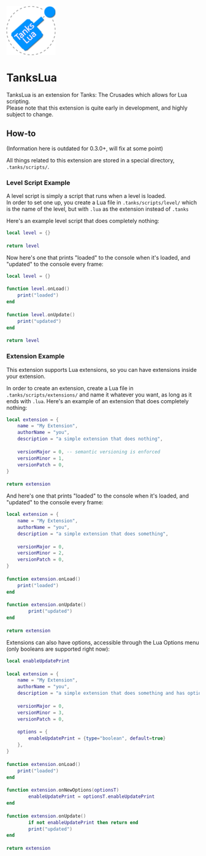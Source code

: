 ![TanksLua Logo](icon.png)
# TanksLua

TanksLua is an extension for Tanks: The Crusades which allows for Lua scripting.\
Please note that this extension is quite early in development, and highly subject to change.

## How-to
(Information here is outdated for 0.3.0+, will fix at some point)

All things related to this extension are stored in a special directory, `.tanks/scripts/`.
### Level Script Example
A level script is simply a script that runs when a level is loaded.\
In order to set one up, you create a Lua file in `.tanks/scripts/level/` which is the name of the level, but with `.lua` as the extension instead of `.tanks`

Here's an example level script that does completely nothing:
```lua
local level = {}

return level
```

Now here's one that prints "loaded" to the console when it's loaded, and "updated" to the console every frame:
```lua
local level = {}

function level.onLoad()
    print("loaded")
end

function level.onUpdate()
    print("updated")
end

return level
```

### Extension Example
This extension supports Lua extensions, so you can have extensions inside your extension.

In order to create an extension, create a Lua file in `.tanks/scripts/extensions/` and name it whatever you want, as long as it ends with `.lua`.
Here's an example of an extension that does completely nothing:

```lua
local extension = {
    name = "My Extension",
    authorName = "you",
    description = "a simple extension that does nothing",

    versionMajor = 0, -- semantic versioning is enforced
    versionMinor = 1,
    versionPatch = 0,
}

return extension
```

And here's one that prints "loaded" to the console when it's loaded, and "updated" to the console every frame:
```lua
local extension = {
    name = "My Extension",
    authorName = "you",
    description = "a simple extension that does something",

    versionMajor = 0,
    versionMinor = 2,
    versionPatch = 0,
}

function extension.onLoad()
    print("loaded")
end

function extension.onUpdate()
        print("updated")
end

return extension
```

Extensions can also have options, accessible through the Lua Options menu (only booleans are supported right now):
```lua
local enableUpdatePrint

local extension = {
    name = "My Extension",
    authorName = "you",
    description = "a simple extension that does something and has options",

    versionMajor = 0,
    versionMinor = 3,
    versionPatch = 0,
    
    options = {
        enableUpdatePrint = {type="boolean", default=true}
    },
}

function extension.onLoad() 
    print("loaded")
end

function extension.onNewOptions(optionsT)
        enableUpdatePrint = optionsT.enableUpdatePrint
end

function extension.onUpdate()
        if not enableUpdatePrint then return end
        print("updated")
end

return extension
```
